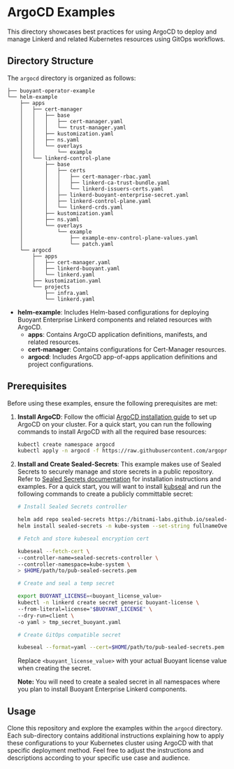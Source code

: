 # ArgoCD Examples

This directory showcases best practices for using ArgoCD to deploy and manage Linkerd and related Kubernetes resources using GitOps workflows.

## Directory Structure

The `argocd` directory is organized as follows:

```
├── buoyant-operator-example
└── helm-example
    ├── apps
    │   ├── cert-manager
    │   │   ├── base
    │   │   │   ├── cert-manager.yaml
    │   │   │   └── trust-manager.yaml
    │   │   ├── kustomization.yaml
    │   │   ├── ns.yaml
    │   │   └── overlays
    │   │       └── example
    │   └── linkerd-control-plane
    │       ├── base
    │       │   ├── certs
    │       │   │   ├── cert-manager-rbac.yaml
    │       │   │   ├── linkerd-ca-trust-bundle.yaml
    │       │   │   └── linkerd-issuers-certs.yaml
    │       │   ├── linkerd-buoyant-enterprise-secret.yaml
    │       │   ├── linkerd-control-plane.yaml
    │       │   └── linkerd-crds.yaml
    │       ├── kustomization.yaml
    │       ├── ns.yaml
    │       └── overlays
    │           └── example
    │               ├── example-env-control-plane-values.yaml
    │               └── patch.yaml
    └── argocd
        ├── apps
        │   ├── cert-manager.yaml
        │   ├── linkerd-buoyant.yaml
        │   └── linkerd.yaml
        ├── kustomization.yaml
        └── projects
            ├── infra.yaml
            └── linkerd.yaml
```

- **helm-example**: Includes Helm-based configurations for deploying Buoyant Enterprise Linkerd components and related resources with ArgoCD.
    - **apps**: Contains ArgoCD application definitions, manifests, and related resources.
    - **cert-manager**: Contains configurations for Cert-Manager resources.
    - **argocd**: Includes ArgoCD app-of-apps application definitions and project configurations.

## Prerequisites

Before using these examples, ensure the following prerequisites are met:

1. **Install ArgoCD**: Follow the official [ArgoCD installation guide](https://argo-cd.readthedocs.io/en/stable/operator-manual/installation/) to set up ArgoCD on your cluster. For a quick start, you can run the following commands to install ArgoCD with all the required base resources:

   ```bash
   kubectl create namespace argocd
   kubectl apply -n argocd -f https://raw.githubusercontent.com/argoproj/argo-cd/stable/manifests/install.yaml
   ```
2. **Install and Create Sealed-Secrets**: This example makes use of Sealed Secrets to securely manage and store secrets in a public repository. Refer to [Sealed Secrets documentation](https://sealed-secrets.netlify.app/) for installation instructions and examples. For a quick start, you will want to install [kubseal](https://github.com/bitnami-labs/sealed-secrets?tab=readme-ov-file#kubeseal) and run the following commands to create a publicly committable secret:

   ```bash
   # Install Sealed Secrets controller

   helm add repo sealed-secrets https://bitnami-labs.github.io/sealed-secrets 
   helm install sealed-secrets -n kube-system --set-string fullnameOverride=sealed-secrets-controller sealed-secrets/sealed-secrets

   # Fetch and store kubeseal encryption cert

   kubeseal --fetch-cert \
   --controller-name=sealed-secrets-controller \
   --controller-namespace=kube-system \
   > $HOME/path/to/pub-sealed-secrets.pem

   # Create and seal a temp secret

   export BUOYANT_LICENSE=<buoyant_license_value>
   kubectl -n linkerd create secret generic buoyant-license \
   --from-literal=license="$BUOYANT_LICENSE" \
   --dry-run=client \
   -o yaml > tmp_secret_buoyant.yaml

   # Create GitOps compatible secret

   kubeseal --format=yaml --cert=$HOME/path/to/pub-sealed-secrets.pem < tmp_secret_buoyant.yaml > linkerd-buoyant-enterprise-secret.yaml
   ```

    Replace `<buoyant_license_value>` with your actual Buoyant license value when creating the secret.

    **Note:** You will need to create a sealed secret in all namespaces where you plan to install Buoyant Enterprise Linkerd components.

## Usage

Clone this repository and explore the examples within the `argocd` directory. Each sub-directory contains additional instructions explaining how to apply these configurations to your Kubernetes cluster using ArgoCD with that specific deployment method. Feel free to adjust the instructions and descriptions according to your specific use case and audience.